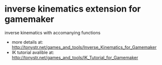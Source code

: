 # inverse kinematics extension for gamemaker
inverse kinematics with accomanying functions
- more details at: http://tonystr.net/games_and_tools/Inverse_Kinematics_for_Gamemaker
- IK tutorial avalible at: http://tonystr.net/games_and_tools/IK_Tutorial_for_Gamemaker
